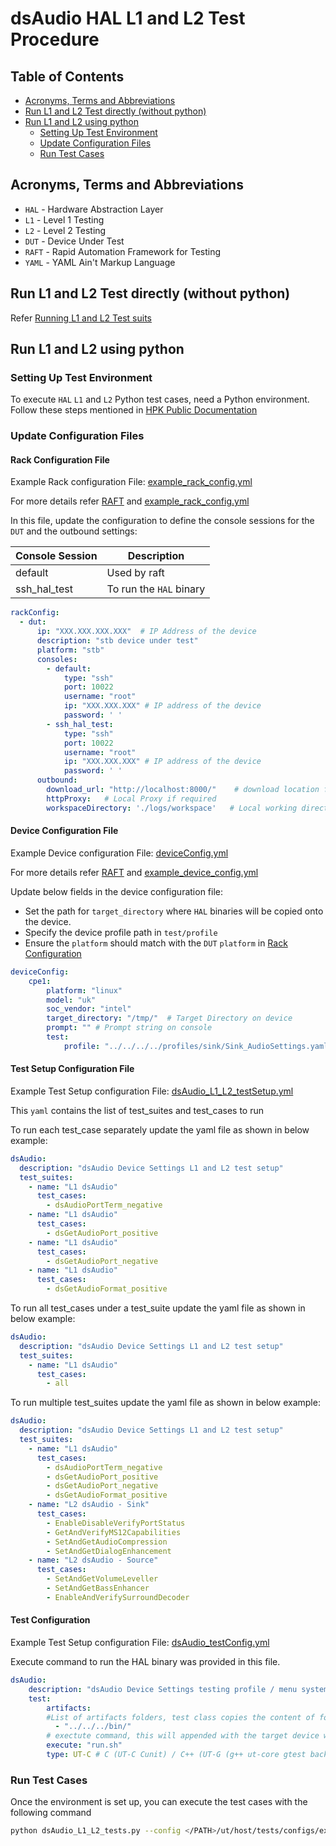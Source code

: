 # dsAudio HAL L1 and L2 Test Procedure

## Table of Contents

- [Acronyms, Terms and Abbreviations](#acronyms-terms-and-abbreviations)
- [Run L1 and L2 Test directly (without python)](#run-l1-and-l2-test-directly-without-python)
- [Run L1 and L2 using python](#run-l1-and-l2-using-python)
  - [Setting Up Test Environment](#setting-up-test-environment)
  - [Update Configuration Files](#update-configuration-files)
  - [Run Test Cases](#run-test-cases)

## Acronyms, Terms and Abbreviations

- `HAL`    - Hardware Abstraction Layer
- `L1`     - Level 1 Testing
- `L2`     - Level 2 Testing
- `DUT`    - Device Under Test
- `RAFT`   - Rapid Automation Framework for Testing
- `YAML`   - YAML Ain't Markup Language

## Run L1 and L2 Test directly (without python)

Refer [Running L1 and L2 Test suits](https://github.com/rdkcentral/rdk-hpk-documentation/tree/1.4.5?tab=readme-ov-file#running-the-l1-l2-test-suite-on-the-target)

## Run L1 and L2 using python

### Setting Up Test Environment

To execute `HAL` `L1` and `L2` Python test cases, need a Python environment. Follow these steps mentioned in [HPK Public Documentation](https://github.com/rdkcentral/rdk-hpk-documentation/?tab=readme-ov-file#installing-the-python-environment-for-l3-testing-suite)

### Update Configuration Files

#### Rack Configuration File

Example Rack configuration File: [example_rack_config.yml](../../../../ut/host/tests/configs/example_rack_config.yml)

For more details refer [RAFT](https://github.com/rdkcentral/python_raft/blob/1.0.0/README.md) and [example_rack_config.yml](https://github.com/rdkcentral/python_raft/blob/1.0.0/examples/configs/example_rack_config.yml)

In this file, update the configuration to define the console sessions for the `DUT` and the outbound settings:

|Console Session|Description|
|---------------|-----------|
|default|Used by raft|
|ssh_hal_test|To run the `HAL` binary|

```yaml
rackConfig:
  - dut:
      ip: "XXX.XXX.XXX.XXX"  # IP Address of the device
      description: "stb device under test"
      platform: "stb"
      consoles:
        - default:
            type: "ssh"
            port: 10022
            username: "root"
            ip: "XXX.XXX.XXX" # IP address of the device
            password: ' '
        - ssh_hal_test:
            type: "ssh"
            port: 10022
            username: "root"
            ip: "XXX.XXX.XXX" # IP address of the device
            password: ' '
      outbound:
        download_url: "http://localhost:8000/"    # download location for the CPE device
        httpProxy:   # Local Proxy if required
        workspaceDirectory: './logs/workspace'   # Local working directory
```

#### Device Configuration File

Example Device configuration File: [deviceConfig.yml](ut/host/tests/configs/deviceConfig.yml)

For more details refer [RAFT](https://github.com/rdkcentral/python_raft/blob/1.0.0/README.md) and [example_device_config.yml](https://github.com/rdkcentral/python_raft/blob/1.0.0/examples/configs/example_device_config.yml)

Update below fields in the device configuration file:

- Set the path for `target_directory` where `HAL` binaries will be copied onto the device.
- Specify the device profile path in `test/profile`
- Ensure the `platform` should match with the `DUT` `platform` in [Rack Configuration](#rack-configuration-file)

```yaml
deviceConfig:
    cpe1:
        platform: "linux"
        model: "uk"
        soc_vendor: "intel"
        target_directory: "/tmp/"  # Target Directory on device
        prompt: "" # Prompt string on console
        test:
            profile: "../../../../profiles/sink/Sink_AudioSettings.yaml"
```

#### Test Setup Configuration File

Example Test Setup configuration File: [dsAudio_L1_L2_testSetup.yml](../../../../ut/host/tests/L1_L2_TestCases/dsAudio/dsAudio_L1_L2_testSetup.yml)

This `yaml` contains the list of test_suites and test_cases to run

To run each test_case separately update the yaml file as shown in below example:

```yaml
dsAudio:
  description: "dsAudio Device Settings L1 and L2 test setup"
  test_suites:
    - name: "L1 dsAudio"
      test_cases:
        - dsAudioPortTerm_negative
    - name: "L1 dsAudio"
      test_cases:
        - dsGetAudioPort_positive
    - name: "L1 dsAudio"
      test_cases:
        - dsGetAudioPort_negative
    - name: "L1 dsAudio"
      test_cases:
        - dsGetAudioFormat_positive
```

To run all test_cases under a test_suite update the yaml file as shown in below example:

```yaml
dsAudio:
  description: "dsAudio Device Settings L1 and L2 test setup"
  test_suites:
    - name: "L1 dsAudio"
      test_cases:
        - all
```

To run multiple test_suites update the yaml file as shown in below example:

```yaml
dsAudio:
  description: "dsAudio Device Settings L1 and L2 test setup"
  test_suites:
    - name: "L1 dsAudio"
      test_cases:
        - dsAudioPortTerm_negative
        - dsGetAudioPort_positive
        - dsGetAudioPort_negative
        - dsGetAudioFormat_positive
    - name: "L2 dsAudio - Sink"
      test_cases:
        - EnableDisableVerifyPortStatus
        - GetAndVerifyMS12Capabilities
        - SetAndGetAudioCompression
        - SetAndGetDialogEnhancement
    - name: "L2 dsAudio - Source"
      test_cases:
        - SetAndGetVolumeLeveller
        - SetAndGetBassEnhancer
        - EnableAndVerifySurroundDecoder
```

#### Test Configuration

Example Test Setup configuration File: [dsAudio_testConfig.yml](../../../../ut/host/tests/dsClasses/dsAudio_testConfig.yml)

Execute command to run the HAL binary was provided in this file.

```yaml
dsAudio:
    description: "dsAudio Device Settings testing profile / menu system for UT"
    test:
        artifacts:
        #List of artifacts folders, test class copies the content of folder to the target device workspace
          - "../../../bin/"
        # exectute command, this will appended with the target device workspace path
        execute: "run.sh"
        type: UT-C # C (UT-C Cunit) / C++ (UT-G (g++ ut-core gtest backend))
```

### Run Test Cases

Once the environment is set up, you can execute the test cases with the following command

```bash
python dsAudio_L1_L2_tests.py --config </PATH>/ut/host/tests/configs/example_rack_config.yml --deviceConfig </PATH>/ut/host/tests/configs/deviceConfig.yml
```
